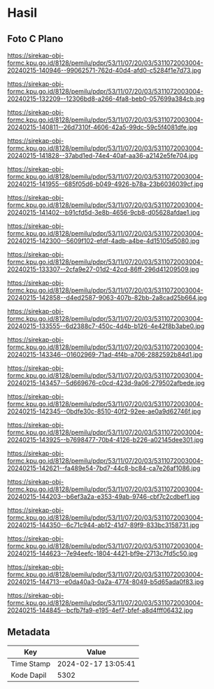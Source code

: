 # Hasil

## Foto C Plano

https://sirekap-obj-formc.kpu.go.id/8128/pemilu/pdpr/53/11/07/20/03/5311072003004-20240215-140946--99062571-762d-40d4-afd0-c5284f1e7d73.jpg

https://sirekap-obj-formc.kpu.go.id/8128/pemilu/pdpr/53/11/07/20/03/5311072003004-20240215-132209--12306bd8-a266-4fa8-beb0-057699a384cb.jpg

https://sirekap-obj-formc.kpu.go.id/8128/pemilu/pdpr/53/11/07/20/03/5311072003004-20240215-140811--26d7310f-4606-42a5-99dc-59c5f4081dfe.jpg

https://sirekap-obj-formc.kpu.go.id/8128/pemilu/pdpr/53/11/07/20/03/5311072003004-20240215-141828--37abd1ed-74e4-40af-aa36-a2142e5fe704.jpg

https://sirekap-obj-formc.kpu.go.id/8128/pemilu/pdpr/53/11/07/20/03/5311072003004-20240215-141955--685f05d6-b049-4926-b78a-23b6036039cf.jpg

https://sirekap-obj-formc.kpu.go.id/8128/pemilu/pdpr/53/11/07/20/03/5311072003004-20240215-141402--b91cfd5d-3e8b-4656-9cb8-d05628afdae1.jpg

https://sirekap-obj-formc.kpu.go.id/8128/pemilu/pdpr/53/11/07/20/03/5311072003004-20240215-142300--5609f102-efdf-4adb-a4be-4d15105d5080.jpg

https://sirekap-obj-formc.kpu.go.id/8128/pemilu/pdpr/53/11/07/20/03/5311072003004-20240215-133307--2cfa9e27-01d2-42cd-86ff-296d41209509.jpg

https://sirekap-obj-formc.kpu.go.id/8128/pemilu/pdpr/53/11/07/20/03/5311072003004-20240215-142858--d4ed2587-9063-407b-82bb-2a8cad25b664.jpg

https://sirekap-obj-formc.kpu.go.id/8128/pemilu/pdpr/53/11/07/20/03/5311072003004-20240215-133555--6d2388c7-450c-4d4b-b126-4e42f8b3abe0.jpg

https://sirekap-obj-formc.kpu.go.id/8128/pemilu/pdpr/53/11/07/20/03/5311072003004-20240215-143346--01602969-71ad-4f4b-a706-2882592b84d1.jpg

https://sirekap-obj-formc.kpu.go.id/8128/pemilu/pdpr/53/11/07/20/03/5311072003004-20240215-143457--5d669676-c0cd-423d-9a06-279502afbede.jpg

https://sirekap-obj-formc.kpu.go.id/8128/pemilu/pdpr/53/11/07/20/03/5311072003004-20240215-142345--0bdfe30c-8510-40f2-92ee-ae0a9d62746f.jpg

https://sirekap-obj-formc.kpu.go.id/8128/pemilu/pdpr/53/11/07/20/03/5311072003004-20240215-143925--b7698477-70b4-4126-b226-a02145dee301.jpg

https://sirekap-obj-formc.kpu.go.id/8128/pemilu/pdpr/53/11/07/20/03/5311072003004-20240215-142621--fa489e54-7bd7-44c8-bc84-ca7e26af1086.jpg

https://sirekap-obj-formc.kpu.go.id/8128/pemilu/pdpr/53/11/07/20/03/5311072003004-20240215-144203--b6ef3a2a-e353-49ab-9746-cbf7c2cdbef1.jpg

https://sirekap-obj-formc.kpu.go.id/8128/pemilu/pdpr/53/11/07/20/03/5311072003004-20240215-144350--6c71c944-ab12-41d7-89f9-833bc3158731.jpg

https://sirekap-obj-formc.kpu.go.id/8128/pemilu/pdpr/53/11/07/20/03/5311072003004-20240215-144623--7e94eefc-1804-4421-bf9e-2713c7fd5c50.jpg

https://sirekap-obj-formc.kpu.go.id/8128/pemilu/pdpr/53/11/07/20/03/5311072003004-20240215-144713--e0da40a3-0a2a-4774-8049-b5d65ada0f83.jpg

https://sirekap-obj-formc.kpu.go.id/8128/pemilu/pdpr/53/11/07/20/03/5311072003004-20240215-144845--bcfb7fa9-e195-4ef7-bfef-a8d4fff06432.jpg


## Metadata

| Key        | Value               |
| ---------- | ------------------- |
| Time Stamp | 2024-02-17 13:05:41 |
| Kode Dapil | 5302                |




